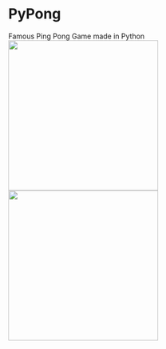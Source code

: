 # PyPong
Famous Ping Pong Game made in Python
<img src="https://github.com/subhojitghosh712/PyPong/assets/69459860/dc2e5724-4f84-4e44-abb4-dba3b676162c" width="300" height="300">
<img src="https://github.com/subhojitghosh712/PyPong/assets/69459860/2a293aa9-3cef-4997-93de-4479d6597f94" width="300" height="300">

